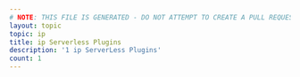 ```yaml
---
# NOTE: THIS FILE IS GENERATED - DO NOT ATTEMPT TO CREATE A PULL REQUEST TO UPDATE THE DATA. 
layout: topic
topic: ip
title: ip Serverless Plugins
description: '1 ip ServerLess Plugins'
count: 1
---
```

